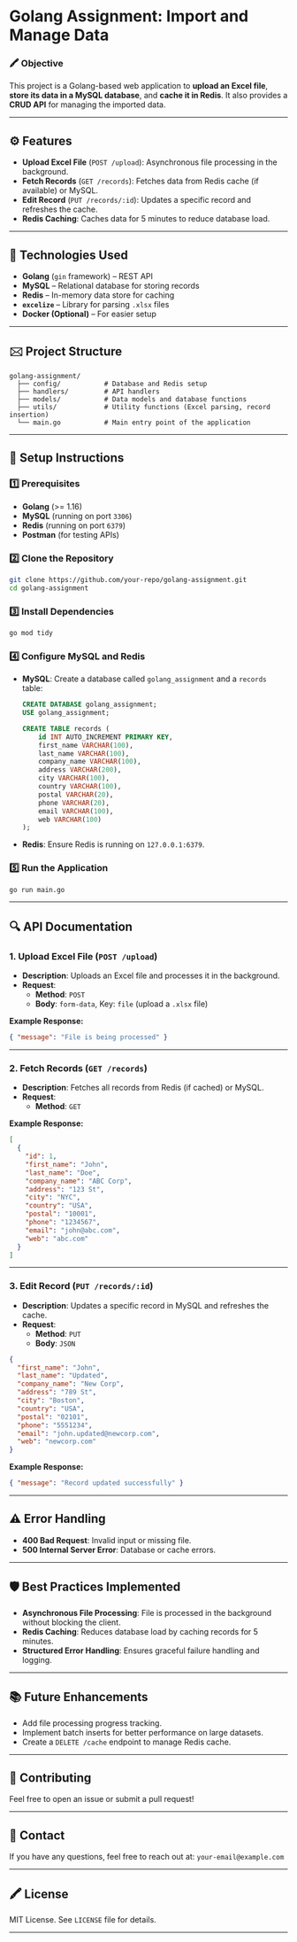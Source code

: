 # Golang Assignment: Import and Manage Data

### 🖍 Objective  
This project is a Golang-based web application to **upload an Excel file**, **store its data in a MySQL database**, and **cache it in Redis**. It also provides a **CRUD API** for managing the imported data.

---

## ⚙️ Features
- **Upload Excel File** (`POST /upload`): Asynchronous file processing in the background.  
- **Fetch Records** (`GET /records`): Fetches data from Redis cache (if available) or MySQL.  
- **Edit Record** (`PUT /records/:id`): Updates a specific record and refreshes the cache.  
- **Redis Caching**: Caches data for 5 minutes to reduce database load.  

---

## 🔧 Technologies Used
- **Golang** (`gin` framework) – REST API  
- **MySQL** – Relational database for storing records  
- **Redis** – In-memory data store for caching  
- **`excelize`** – Library for parsing `.xlsx` files  
- **Docker (Optional)** – For easier setup  

---

## 🖂 Project Structure
```
golang-assignment/
  ├── config/           # Database and Redis setup
  ├── handlers/         # API handlers
  ├── models/           # Data models and database functions
  ├── utils/            # Utility functions (Excel parsing, record insertion)
  └── main.go           # Main entry point of the application
```

---

## 🚀 Setup Instructions

### 1️⃣ Prerequisites
- **Golang** (>= 1.16)  
- **MySQL** (running on port `3306`)  
- **Redis** (running on port `6379`)  
- **Postman** (for testing APIs)  

### 2️⃣ Clone the Repository
```bash
git clone https://github.com/your-repo/golang-assignment.git
cd golang-assignment
```

### 3️⃣ Install Dependencies
```bash
go mod tidy
```

### 4️⃣ Configure MySQL and Redis
- **MySQL**: Create a database called `golang_assignment` and a `records` table:
  ```sql
  CREATE DATABASE golang_assignment;
  USE golang_assignment;

  CREATE TABLE records (
      id INT AUTO_INCREMENT PRIMARY KEY,
      first_name VARCHAR(100),
      last_name VARCHAR(100),
      company_name VARCHAR(100),
      address VARCHAR(200),
      city VARCHAR(100),
      country VARCHAR(100),
      postal VARCHAR(20),
      phone VARCHAR(20),
      email VARCHAR(100),
      web VARCHAR(100)
  );
  ```
- **Redis**: Ensure Redis is running on `127.0.0.1:6379`.

### 5️⃣ Run the Application
```bash
go run main.go
```

---

## 🔍 API Documentation

### 1. Upload Excel File (`POST /upload`)
- **Description**: Uploads an Excel file and processes it in the background.  
- **Request**:  
  - **Method**: `POST`  
  - **Body**: `form-data`, Key: `file` (upload a `.xlsx` file)

**Example Response:**
```json
{ "message": "File is being processed" }
```

---

### 2. Fetch Records (`GET /records`)
- **Description**: Fetches all records from Redis (if cached) or MySQL.  
- **Request**:  
  - **Method**: `GET`

**Example Response:**
```json
[
  {
    "id": 1,
    "first_name": "John",
    "last_name": "Doe",
    "company_name": "ABC Corp",
    "address": "123 St",
    "city": "NYC",
    "country": "USA",
    "postal": "10001",
    "phone": "1234567",
    "email": "john@abc.com",
    "web": "abc.com"
  }
]
```

---

### 3. Edit Record (`PUT /records/:id`)
- **Description**: Updates a specific record in MySQL and refreshes the cache.  
- **Request**:  
  - **Method**: `PUT`  
  - **Body**: `JSON`
```json
{
  "first_name": "John",
  "last_name": "Updated",
  "company_name": "New Corp",
  "address": "789 St",
  "city": "Boston",
  "country": "USA",
  "postal": "02101",
  "phone": "5551234",
  "email": "john.updated@newcorp.com",
  "web": "newcorp.com"
}
```

**Example Response:**
```json
{ "message": "Record updated successfully" }
```

---

## ⚠️ Error Handling
- **400 Bad Request**: Invalid input or missing file.  
- **500 Internal Server Error**: Database or cache errors.  

---

## 🛡️ Best Practices Implemented
- **Asynchronous File Processing**: File is processed in the background without blocking the client.  
- **Redis Caching**: Reduces database load by caching records for 5 minutes.  
- **Structured Error Handling**: Ensures graceful failure handling and logging.  

---

## 📚 Future Enhancements
- Add file processing progress tracking.  
- Implement batch inserts for better performance on large datasets.  
- Create a `DELETE /cache` endpoint to manage Redis cache.

---

## 🤝 Contributing
Feel free to open an issue or submit a pull request!

---

## 📧 Contact
If you have any questions, feel free to reach out at: `your-email@example.com`

---

## 🖍 License
MIT License. See `LICENSE` file for details.

---

